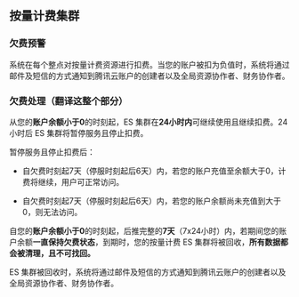 ## 按量计费集群

### 欠费预警

系统在每个整点对按量计费资源进行扣费。当您的账户被扣为负值时，系统将通过邮件及短信的方式通知到腾讯云账户的创建者以及全局资源协作者、财务协作者。

### 欠费处理（翻译这整个部分）

从您的**账户余额小于0**的时刻起，ES 集群在**24小时内**可继续使用且继续扣费。24小时后 ES 集群将暂停服务且停止扣费。

暂停服务且停止扣费后：

- 自欠费时刻起7天（停服时刻起后6天）内，若您的账户充值至余额大于0，计费将继续，用户可正常访问。

- 自欠费时刻起7天（停服时刻起后6天）内，若您的账户余额尚未充值到大于0，则无法访问。

自您的**账户余额小于0**的时刻起，后推完整的**7天**（7x24小时）内，若期间您的账户余额**一直保持欠费状态**，到期时，您的按量计费 ES 集群将被回收，**所有数据都会被清理，且不可找回。**

ES 集群被回收时，系统将通过邮件及短信的方式通知到腾讯云账户的创建者以及全局资源协作者、财务协作者。
